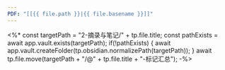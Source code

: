 ```yaml
---
PDF: "[[{{ file.path }}|{{ file.basename }}]]"
---
```

<%* const targetPath = "2-摘录与笔记/" + tp.file.title; 
const pathExists = await app.vault.exists(targetPath);
if(!pathExists) {
	await app.vault.createFolder(tp.obsidian.normalizePath(targetPath));
}
await tp.file.move(targetPath + "/@" + tp.file.title  + "-标记汇总");
-%>